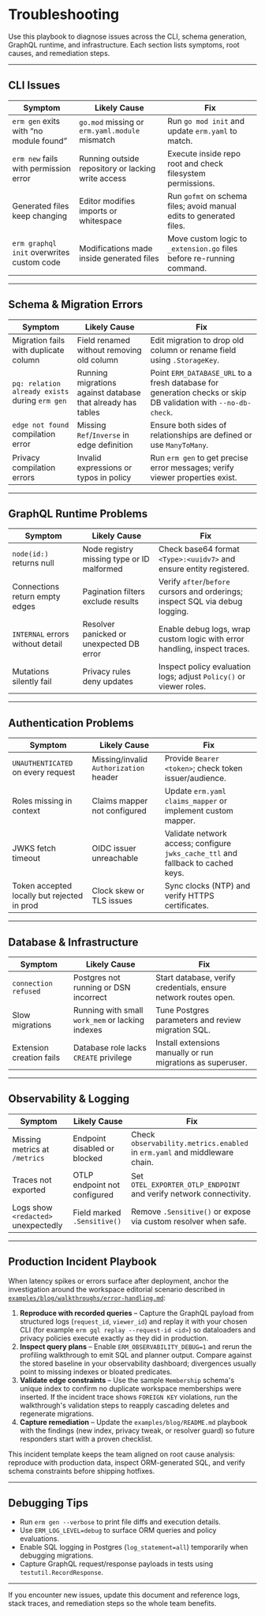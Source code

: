 # Troubleshooting

Use this playbook to diagnose issues across the CLI, schema generation, GraphQL runtime, and infrastructure. Each section lists
symptoms, root causes, and remediation steps.

---

## CLI Issues

| Symptom | Likely Cause | Fix |
|---------|--------------|-----|
| `erm gen` exits with “no module found” | `go.mod` missing or `erm.yaml.module` mismatch | Run `go mod init` and update `erm.yaml` to match. |
| `erm new` fails with permission error | Running outside repository or lacking write access | Execute inside repo root and check filesystem permissions. |
| Generated files keep changing | Editor modifies imports or whitespace | Run `gofmt` on schema files; avoid manual edits to generated files. |
| `erm graphql init` overwrites custom code | Modifications made inside generated files | Move custom logic to `_extension.go` files before re-running command. |

---

## Schema & Migration Errors

| Symptom | Likely Cause | Fix |
|---------|--------------|-----|
| Migration fails with duplicate column | Field renamed without removing old column | Edit migration to drop old column or rename field using `.StorageKey`. |
| `pq: relation already exists` during `erm gen` | Running migrations against database that already has tables | Point `ERM_DATABASE_URL` to a fresh database for generation checks or skip DB validation with `--no-db-check`. |
| `edge not found` compilation error | Missing `Ref`/`Inverse` in edge definition | Ensure both sides of relationships are defined or use `ManyToMany`. |
| Privacy compilation errors | Invalid expressions or typos in policy | Run `erm gen` to get precise error messages; verify viewer properties exist. |

---

## GraphQL Runtime Problems

| Symptom | Likely Cause | Fix |
|---------|--------------|-----|
| `node(id:)` returns null | Node registry missing type or ID malformed | Check base64 format `<Type>:<uuidv7>` and ensure entity registered. |
| Connections return empty edges | Pagination filters exclude results | Verify `after`/`before` cursors and orderings; inspect SQL via debug logging. |
| `INTERNAL` errors without detail | Resolver panicked or unexpected DB error | Enable debug logs, wrap custom logic with error handling, inspect traces. |
| Mutations silently fail | Privacy rules deny updates | Inspect policy evaluation logs; adjust `Policy()` or viewer roles. |

---

## Authentication Problems

| Symptom | Likely Cause | Fix |
|---------|--------------|-----|
| `UNAUTHENTICATED` on every request | Missing/invalid `Authorization` header | Provide `Bearer <token>`; check token issuer/audience. |
| Roles missing in context | Claims mapper not configured | Update `erm.yaml` `claims_mapper` or implement custom mapper. |
| JWKS fetch timeout | OIDC issuer unreachable | Validate network access; configure `jwks_cache_ttl` and fallback to cached keys. |
| Token accepted locally but rejected in prod | Clock skew or TLS issues | Sync clocks (NTP) and verify HTTPS certificates. |

---

## Database & Infrastructure

| Symptom | Likely Cause | Fix |
|---------|--------------|-----|
| `connection refused` | Postgres not running or DSN incorrect | Start database, verify credentials, ensure network routes open. |
| Slow migrations | Running with small `work_mem` or lacking indexes | Tune Postgres parameters and review migration SQL. |
| Extension creation fails | Database role lacks `CREATE` privilege | Install extensions manually or run migrations as superuser. |

---

## Observability & Logging

| Symptom | Likely Cause | Fix |
|---------|--------------|-----|
| Missing metrics at `/metrics` | Endpoint disabled or blocked | Check `observability.metrics.enabled` in `erm.yaml` and middleware chain. |
| Traces not exported | OTLP endpoint not configured | Set `OTEL_EXPORTER_OTLP_ENDPOINT` and verify network connectivity. |
| Logs show `<redacted>` unexpectedly | Field marked `.Sensitive()` | Remove `.Sensitive()` or expose via custom resolver when safe. |

---

## Production Incident Playbook

When latency spikes or errors surface after deployment, anchor the investigation around the workspace editorial scenario described in
[`examples/blog/walkthroughs/error-handling.md`](../examples/blog/walkthroughs/error-handling.md):

1. **Reproduce with recorded queries** – Capture the GraphQL payload from structured logs (`request_id`, `viewer_id`) and replay it with
   your chosen CLI (for example `erm gql replay --request-id <id>`) so dataloaders and privacy policies execute exactly as they did in production.
2. **Inspect query plans** – Enable `ERM_OBSERVABILITY_DEBUG=1` and rerun the profiling walkthrough to emit SQL and planner output.
   Compare against the stored baseline in your observability dashboard; divergences usually point to missing indexes or bloated predicates.
3. **Validate edge constraints** – Use the sample `Membership` schema's unique index to confirm no duplicate workspace memberships were inserted.
   If the incident trace shows `FOREIGN KEY` violations, run the walkthrough's validation steps to reapply cascading deletes and regenerate migrations.
4. **Capture remediation** – Update the `examples/blog/README.md` playbook with the findings (new index, privacy tweak, or resolver guard) so future
   responders start with a proven checklist.

This incident template keeps the team aligned on root cause analysis: reproduce with production data, inspect ORM-generated SQL, and verify schema
constraints before shipping hotfixes.

---

## Debugging Tips

- Run `erm gen --verbose` to print file diffs and execution details.
- Use `ERM_LOG_LEVEL=debug` to surface ORM queries and policy evaluations.
- Enable SQL logging in Postgres (`log_statement=all`) temporarily when debugging migrations.
- Capture GraphQL request/response payloads in tests using `testutil.RecordResponse`.

---

If you encounter new issues, update this document and reference logs, stack traces, and remediation steps so the whole team benefits.
